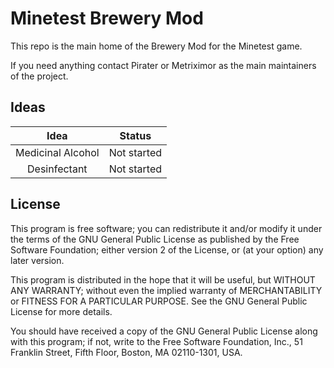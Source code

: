 # Minetest Brewery Mod

This repo is the main home of the Brewery Mod for the Minetest game.

If you need anything contact Pirater or Metriximor as the main maintainers of the project.

## Ideas

|Idea|Status|
|:---:|:---:|
|Medicinal Alcohol| Not started|
|Desinfectant|Not started|

## License
This program is free software; you can redistribute it and/or
modify it under the terms of the GNU General Public License
as published by the Free Software Foundation; either version 2
of the License, or (at your option) any later version.

This program is distributed in the hope that it will be useful,
but WITHOUT ANY WARRANTY; without even the implied warranty of
MERCHANTABILITY or FITNESS FOR A PARTICULAR PURPOSE.  See the
GNU General Public License for more details.

You should have received a copy of the GNU General Public License
along with this program; if not, write to the Free Software
Foundation, Inc., 51 Franklin Street, Fifth Floor, Boston, MA  02110-1301, USA.